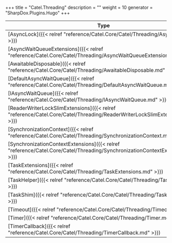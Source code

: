 

+++
title = "Catel.Threading" 
description = ""
weight = 10
generator = "SharpDox.Plugins.Hugo"
+++

Type|Description
---|---
[AsyncLock]({{&lt; relref "reference/Catel.Core/Catel/Threading/AsyncLock.md" &gt;}})| 
[AsyncWaitQueueExtensions]({{&lt; relref "reference/Catel.Core/Catel/Threading/AsyncWaitQueueExtensions.md" &gt;}})| 
[AwaitableDisposable]({{&lt; relref "reference/Catel.Core/Catel/Threading/AwaitableDisposable.md" &gt;}})| 
[DefaultAsyncWaitQueue]({{&lt; relref "reference/Catel.Core/Catel/Threading/DefaultAsyncWaitQueue.md" &gt;}})| 
[IAsyncWaitQueue]({{&lt; relref "reference/Catel.Core/Catel/Threading/IAsyncWaitQueue.md" &gt;}})| 
[ReaderWriterLockSlimExtensions]({{&lt; relref "reference/Catel.Core/Catel/Threading/ReaderWriterLockSlimExtensions.md" &gt;}})| 
[SynchronizationContext]({{&lt; relref "reference/Catel.Core/Catel/Threading/SynchronizationContext.md" &gt;}})| 
[SynchronizationContextExtensions]({{&lt; relref "reference/Catel.Core/Catel/Threading/SynchronizationContextExtensions.md" &gt;}})| 
[TaskExtensions]({{&lt; relref "reference/Catel.Core/Catel/Threading/TaskExtensions.md" &gt;}})| 
[TaskHelper]({{&lt; relref "reference/Catel.Core/Catel/Threading/TaskHelper.md" &gt;}})| 
[TaskShim]({{&lt; relref "reference/Catel.Core/Catel/Threading/TaskShim.md" &gt;}})| 
[Timeout]({{&lt; relref "reference/Catel.Core/Catel/Threading/Timeout.md" &gt;}})| 
[Timer]({{&lt; relref "reference/Catel.Core/Catel/Threading/Timer.md" &gt;}})| 
[TimerCallback]({{&lt; relref "reference/Catel.Core/Catel/Threading/TimerCallback.md" &gt;}})| 


